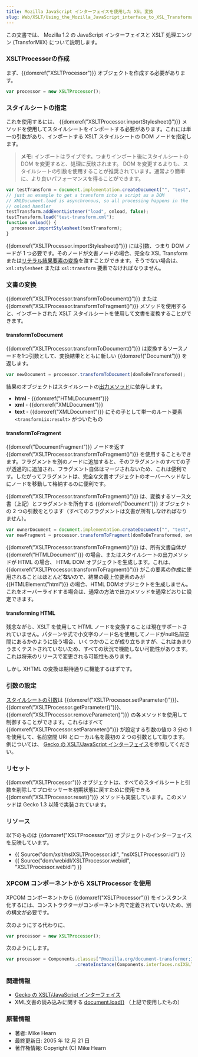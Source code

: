 ```yaml
---
title: Mozilla JavaScript インターフェイスを使用した XSL 変換
slug: Web/XSLT/Using_the_Mozilla_JavaScript_interface_to_XSL_Transformations
---
```


この文書では、 Mozilla 1.2 の JavaScript インターフェイスと XSLT 処理エンジン (TransforMiiX) について説明します。

### XSLTProcessorの作成

まず、{{domxref("XSLTProcessor")}} オブジェクトを作成する必要があります。

```js
var processor = new XSLTProcessor();
```

### スタイルシートの指定

これを使用するには、 {{domxref("XSLTProcessor.importStylesheet()")}} メソッドを使用してスタイルシートをインポートする必要があります。これには単一の引数があり、インポートする XSLT スタイルシートの DOM ノードを指定します。

> **メモ:** インポートはライブです。つまりインポート後にスタイルシートの DOM を変更すると、処理に反映されます。 DOM を変更するよりも、スタイルシートの引数を使用することが推奨されています。通常より簡単に、より良いパフォーマンスを得ることができます。

```js
var testTransform = document.implementation.createDocument("", "test", null);
// just an example to get a transform into a script as a DOM
// XMLDocument.load is asynchronous, so all processing happens in the
// onload handler
testTransform.addEventListener("load", onload, false);
testTransform.load("test-transform.xml");
function onload() {
  processor.importStylesheet(testTransform);
}
```

{{domxref("XSLTProcessor.importStylesheet()")}} には引数、つまり DOM ノードが 1 つ必要です。そのノードが文書ノードの場合、完全な XSL Transform または[リテラル結果要素の変換](https://www.w3.org/TR/xslt/#result-element-stylesheet)を渡すことができます。そうでない場合は、 `xsl:stylesheet` または `xsl:transform` 要素でなければなりません。

### 文書の変換

{{domxref("XSLTProcessor.transformToDocument()")}} または {{domxref("XSLTProcessor.transformToFragment()")}} メソッドを使用すると、インポートされた XSLT スタイルシートを使用して文書を変換することができます。

#### transformToDocument

{{domxref("XSLTProcessor.transformToDocument()")}} は変換するソースノードを1つ引数として、変換結果とともに新しい {{domxref("Document")}} を返します。

```js
var newDocument = processor.transformToDocument(domToBeTransformed);
```

結果のオブジェクトはスタイルシートの[出力メソッド](https://www.w3.org/TR/1999/REC-xslt-19991116/#output)に依存します。

- **html** - {{domxref("HTMLDocument")}}
- **xml** - {{domxref("XMLDocument")}}
- **text** - {{domxref("XMLDocument")}} にその子として単一のルート要素 `<transformiix:result>` がついたもの

#### transformToFragment

<p>{{domxref("DocumentFragment")}} ノードを返す {{domxref("XSLTProcessor.transformToFragment()")}} を使用することもできます。フラグメントを別のノードに追加すると、そのフラグメントのすべての子が透過的に追加され、フラグメント自体はマージされないため、これは便利です。したがってフラグメントは、完全な文書オブジェクトのオーバーヘッドなしにノードを移動して格納するのに便利です。

 {{domxref("XSLTProcessor.transformToFragment()")}} は、変換するソース文書（上記）とフラグメントを所有する {{domxref("Document")}} オブジェクトの 2 つの引数をとります（すべてのフラグメントは文書が所有しなければなりません）。

```js
var ownerDocument = document.implementation.createDocument("", "test", null);
var newFragment = processor.transformToFragment(domToBeTransformed, ownerDocument);
```

{{domxref("XSLTProcessor.transformToFragment()")}} は、所有文書自体が {{domxref("HTMLDocument")}} の場合、またはスタイルシートの出力メソッドが HTML の場合、 HTML DOM オブジェクトを生成します。これは、{{domxref("XSLTProcessor.transformToFragment()")}} がこの要素の作成に使用されることはほとんど**ない**ので、結果の最上位要素のみが {{HTMLElement("html")}} の場合、HTML DOMオブジェクトを生成しません。これをオーバーライドする場合は、通常の方法で出力メソッドを通常どおりに設定できます。

#### transforming HTML

残念ながら、XSLT を使用して HTML ノードを変換することは現在サポートされていません。パターンや式で小文字のノード名を使用してノードがnull名前空間にあるかのように扱う場合、いくつかのことが成り立ちますが、これはあまりうまくテストされていないため、すべての状況で機能しない可能性があります。これは将来のリリースで変更される可能性もあります。

しかし XHTML の変換は期待通りに機能するはずです。

### 引数の設定

[スタイルシートの引数](https://www.w3.org/TR/1999/REC-xslt-19991116/#variables)は {{domxref("XSLTProcessor.setParameter()")}}、{{domxref("XSLTProcessor.getParameter()")}}、{{domxref("XSLTProcessor.removeParameter()")}} の各メソッドを使用して制御することができます。これらはすべて {{domxref("XSLTProcessor.setParameter()")}} が設定する引数の値の 3 分の 1 を使用して、名前空間 URI とローカル名を最初の 2 つの引数として取ります。例については、 [Gecko の XSLT/JavaScript インターフェイス](/ja/docs/Web/XSLT/XSLT_JS_interface_in_Gecko/Setting_Parameters)を参照してください。

### リセット

{{domxref("XSLTProcessor")}} オブジェクトは、すべてのスタイルシートと引数を削除してプロセッサーを初期状態に戻すために使用できる {{domxref("XSLTProcessor.reset()")}} メソッドも実装しています。このメソッドは Gecko 1.3 以降で実装されています。

### リソース

以下のものは {{domxref("XSLTProcessor")}} オブジェクトのインターフェイスを反映しています。

- {{ Source("dom/xslt/nsIXSLTProcessor.idl", "nsIXSLTProcessor.idl") }}
- {{ Source("dom/webidl/XSLTProcessor.webidl", "XSLTProcessor.webidl") }}

### XPCOM コンポーネントから XSLTProcessor を使用

XPCOM コンポーネントから {{domxref("XSLTProcessor")}} をインスタンス化するには、コンストラクターがコンポーネント内で定義されていないため、別の構文が必要です。

次のようにする代わりに、

```js
var processor = new XSLTProcessor();
```

次のようにします。

```js
var processor = Components.classes["@mozilla.org/document-transformer;1?type=xslt"]
                          .createInstance(Components.interfaces.nsIXSLTProcessor);
```

### 関連情報

- [Gecko の XSLT/JavaScript インターフェイス](/ja/docs/Web/XSLT/XSLT_JS_interface_in_Gecko)
- XML文書の読み込みに関する [document.load()](/ja/docs/Web/API/XMLDocument/load) （上記で使用したもの）

### 原著情報

- 著者: Mike Hearn
- 最終更新日: 2005 年 12 月 21 日
- 著作権情報: Copyright (C) Mike Hearn
